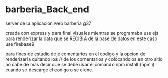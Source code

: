 # barberia_Back_end
server de la aplicación web barberia g37 

creada con express y para final visuales mientras se programaba use ejs para renderizar la data que se RECIBÍA de la base de datos 
en este caso use firebase9 

para fines de estudio deje comentarios en el codigo y la opcion de renderizarla quitando los // de los comentarios y colocandolos en otro sitio
no cabe de mas decir que se debe usar el comando npm install (npm i) cuando se descarge el codigo o se clone. 
